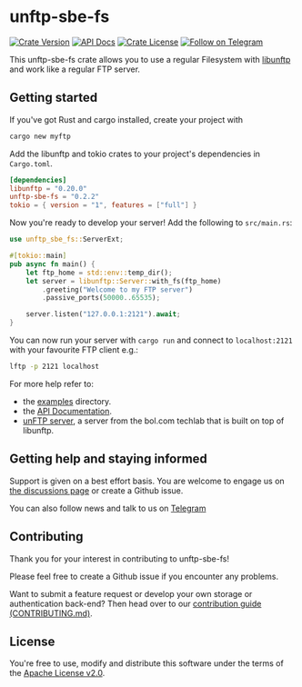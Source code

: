 # unftp-sbe-fs

[![Crate Version](https://img.shields.io/crates/v/unftp-sbe-fs.svg)](https://crates.io/crates/unftp-sbe-fs)
[![API Docs](https://docs.rs/unftp-sbe-fs/badge.svg)](https://docs.rs/unftp-sbe-fs)
[![Crate License](https://img.shields.io/crates/l/unftp-sbe-fs.svg)](https://crates.io/crates/unftp-sbe-fs)
[![Follow on Telegram](https://img.shields.io/badge/Follow%20on-Telegram-brightgreen.svg)](https://t.me/unftp)

This unftp-sbe-fs crate allows you to use a regular Filesystem with
[libunftp](https://github.com/bolcom/libunftp) and work like a regular
FTP server.

## Getting started

If you've got Rust and cargo installed, create your project with

```sh
cargo new myftp
```

Add the libunftp and tokio crates to your project's dependencies in `Cargo.toml`.

```toml
[dependencies]
libunftp = "0.20.0"
unftp-sbe-fs = "0.2.2"
tokio = { version = "1", features = ["full"] }
```

Now you're ready to develop your server!
Add the following to `src/main.rs`:

```rust
use unftp_sbe_fs::ServerExt;

#[tokio::main]
pub async fn main() {
    let ftp_home = std::env::temp_dir();
    let server = libunftp::Server::with_fs(ftp_home)
        .greeting("Welcome to my FTP server")
        .passive_ports(50000..65535);

    server.listen("127.0.0.1:2121").await;
}
```

You can now run your server with `cargo run` and connect to `localhost:2121` with your favourite FTP client e.g.:

```sh
lftp -p 2121 localhost
```

For more help refer to:

- the [examples](./examples) directory.
- the [API Documentation](https://docs.rs/unftp-sbe-fs/latest/unftp_sbe_fs/).
- [unFTP server](https://github.com/bolcom/unFTP), a server from the bol.com techlab that is built on top of libunftp.

## Getting help and staying informed

Support is given on a best effort basis. You are welcome to engage us
on [the discussions page](https://github.com/bolcom/libunftp/discussions)
or create a Github issue.

You can also follow news and talk to us on [Telegram](https://t.me/unftp)

## Contributing

Thank you for your interest in contributing to unftp-sbe-fs!

Please feel free to create a Github issue if you encounter any problems.

Want to submit a feature request or develop your own storage or authentication back-end? Then head over to
our [contribution guide (CONTRIBUTING.md)](../../CONTRIBUTING.md).

## License

You're free to use, modify and distribute this software under the terms of
the [Apache License v2.0](http://www.apache.org/licenses/LICENSE-2.0).
